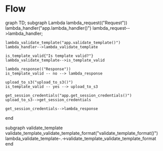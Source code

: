 # Flow

<div class="mermaid">
graph TD;
  subgraph Lambda
    lambda_request(("Request"))
    lambda_handler("app.lambda_handler()")
    lambda_request-->lambda_handler;

    lambda_validate_template("app.validate_template()")
    lambda_handler-->lambda_validate_template

    is_template_valid{"Is template valid?"}
    lambda_validate_template-->is_template_valid

    lambda_response(("Response"))
    is_template_valid -- no --> lambda_response

    upload_to_s3("upload_to_s3()")
    is_template_valid -- yes --> upload_to_s3

    get_session_credentials("app.get_session_credentials()")
    upload_to_s3-->get_session_credentials

    get_session_credentials-->lambda_response
  end

  subgraph validate_template
    validate_template_validate_template_format("validate_template_format()")
    lambda_validate_template-.->validate_template_validate_template_format
  end

</div>
